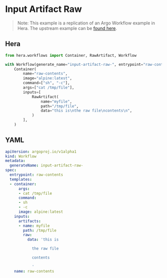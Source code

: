 # Input Artifact Raw

> Note: This example is a replication of an Argo Workflow example in Hera. The upstream example can be [found here](https://github.com/argoproj/argo-workflows/blob/master/examples/input-artifact-raw.yaml).



## Hera

```python
from hera.workflows import Container, RawArtifact, Workflow

with Workflow(generate_name="input-artifact-raw-", entrypoint="raw-contents") as w:
    Container(
        name="raw-contents",
        image="alpine:latest",
        command=["sh", "-c"],
        args=["cat /tmp/file"],
        inputs=[
            RawArtifact(
                name="myfile",
                path="/tmp/file",
                data="this is\nthe raw file\ncontents\n",
            )
        ],
    )
```

## YAML

```yaml
apiVersion: argoproj.io/v1alpha1
kind: Workflow
metadata:
  generateName: input-artifact-raw-
spec:
  entrypoint: raw-contents
  templates:
  - container:
      args:
      - cat /tmp/file
      command:
      - sh
      - -c
      image: alpine:latest
    inputs:
      artifacts:
      - name: myfile
        path: /tmp/file
        raw:
          data: 'this is

            the raw file

            contents

            '
    name: raw-contents
```
